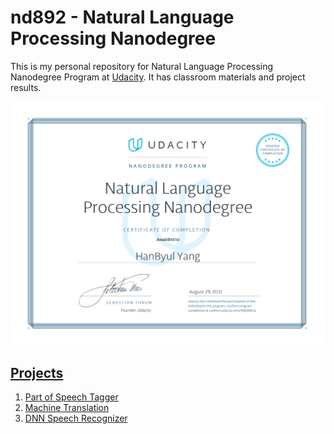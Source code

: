 # nd892 - Natural Language Processing Nanodegree

This is my personal repository for Natural Language Processing Nanodegree Program at [Udacity](udacity.com).
It has classroom materials and project results.

[//]: # (Image References)

[result]: ./certificate_nlpnd_aug2021.svg "Certificate"

![alt text][result]

## [Projects](https://github.com/yhbyhb/artificial-intelligence/tree/master/Projects)
  1. [Part of Speech Tagger](https://github.com/yhbyhb/artificial-intelligence/tree/master/Projects/4_HMM%20Tagger)
  2. [Machine Translation](https://github.com/yhbyhb/aind2-nlp-capstone)
  3. [DNN Speech Recognizer](https://github.com/yhbyhb/DNN_Speech_Recognizer)
